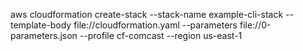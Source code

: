 aws cloudformation create-stack --stack-name example-cli-stack --template-body file://cloudformation.yaml --parameters file://0-parameters.json --profile cf-comcast --region us-east-1
